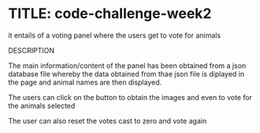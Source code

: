 # TITLE: code-challenge-week2

it entails of a voting panel where the users get to vote for animals

DESCRIPTION

The main information/content of the panel has been obtained from a json database file whereby the data obtained from thae json file is diplayed in the page and animal names are then displayed.

The users can click on the button to obtain the images and even to vote for the animals selected

The user can also reset the votes cast to zero and vote again
